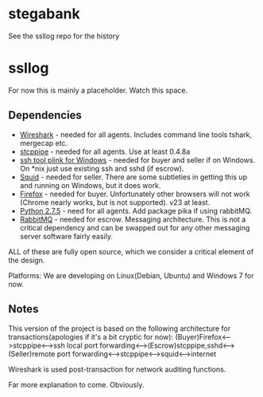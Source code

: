 stegabank
=========

See the ssllog repo for the history

ssllog
======
For now this is mainly a placeholder. Watch this space.  

Dependencies
------------

*  [Wireshark](www.wireshark.org) - needed for all agents. Includes command line tools tshark, mergecap etc.
*  [stcppipe](http://aluigi.altervista.org/mytoolz.htm#stcppipe) - needed for all agents. Use at least 0.4.8a
*  [ssh tool plink for Windows](http://www.chiark.greenend.org.uk/~sgtatham/putty/download.html) - needed for buyer and seller if on Windows. On *nix just use existing ssh and sshd (if escrow).
*  [Squid](http://www.squid-cache.org/Download/) - needed for seller. There are some subtleties in getting this up and running on Windows, but it does work.
*  [Firefox](http://www.mozilla.org/en-US/firefox/new/) - needed for buyer. Unfortunately other browsers will not work (Chrome nearly works, but is not supported). v23 at least.
*  [Python 2.7.5](http://www.python.org/getit/) - need for all agents. Add package pika if using rabbitMQ.
*  [RabbitMQ](www.rabbitmq.com) - needed for escrow. Messaging architecture. This is not a critical dependency and can be swapped out for any other messaging server software fairly easily.

ALL of these are fully open source, which we consider a critical element of the design.

Platforms: We are developing on Linux(Debian, Ubuntu) and Windows 7 for now.

Notes
-----
This version of the project is based on the following architecture for transactions(apologies if it's a bit cryptic for now):
(Buyer)Firefox<-->stcppipe<-->ssh local port forwarding<-->(Escrow)stcppipe,sshd<-->(Seller)remote port forwarding<-->stcppipe<-->squid<-->internet

Wireshark is used post-transaction for network auditing functions.

Far more explanation to come. Obviously.
